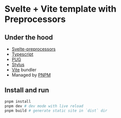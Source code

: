 # Svelte &plus; Vite template with Preprocessors

## Under the hood

- [Svelte-preprocessors](https://github.com/sveltejs/svelte-preprocess)
- [Typescript](https://www.typescriptlang.org/)
- [PUG](https://pugjs.org/)
- [Stylus](http://stylus-lang.com/)
- [Vite](https://vitejs.dev/) bundler
- Managed by [PNPM](https://pnpm.io/)

## Install and run

```bash
pnpm install
pnpm dev # dev mode with live reload
pnpm build # generate static site in `dist` dir
```

